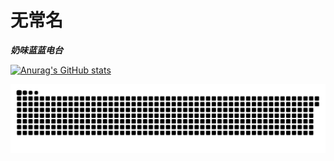 # 无常名

***奶味蓝蓝电台***

[![Anurag's GitHub stats](https://github-readme-stats.vercel.app/api?username=reqwaaaaa)](https://github.com/anuraghazra/github-readme-stats)

![](https://raw.githubusercontent.com/reqwaaaaa/reqwaaaaa/output/github-contribution-grid-snake.svg)

